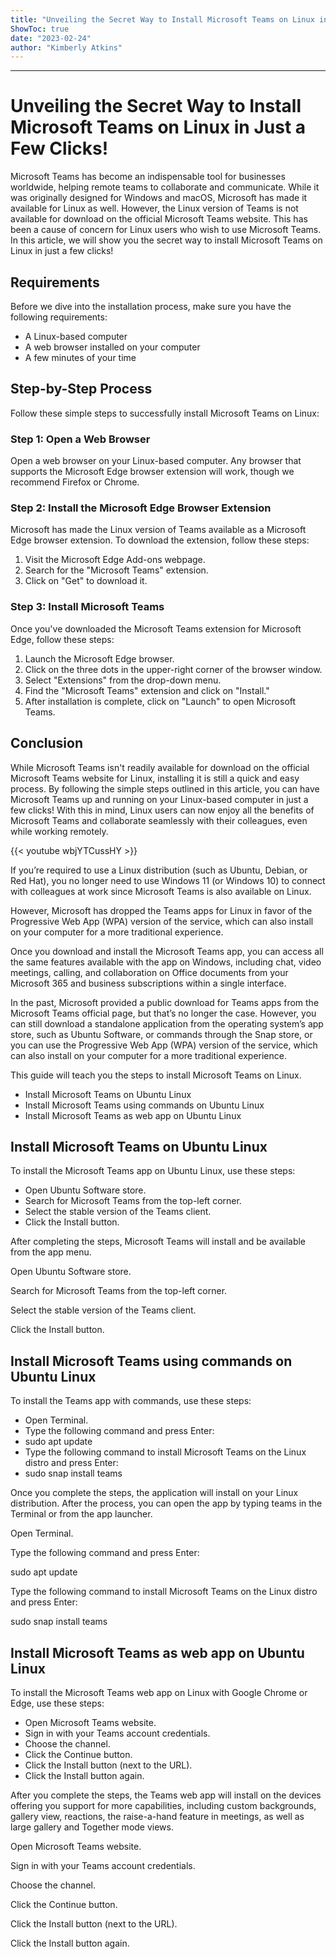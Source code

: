 ```yaml
---
title: "Unveiling the Secret Way to Install Microsoft Teams on Linux in Just a Few Clicks!"
ShowToc: true 
date: "2023-02-24"
author: "Kimberly Atkins"
---
```

*****
# Unveiling the Secret Way to Install Microsoft Teams on Linux in Just a Few Clicks!

Microsoft Teams has become an indispensable tool for businesses worldwide, helping remote teams to collaborate and communicate. While it was originally designed for Windows and macOS, Microsoft has made it available for Linux as well. However, the Linux version of Teams is not available for download on the official Microsoft Teams website. This has been a cause of concern for Linux users who wish to use Microsoft Teams. In this article, we will show you the secret way to install Microsoft Teams on Linux in just a few clicks!

## Requirements

Before we dive into the installation process, make sure you have the following requirements:

- A Linux-based computer
- A web browser installed on your computer
- A few minutes of your time

## Step-by-Step Process

Follow these simple steps to successfully install Microsoft Teams on Linux:

### Step 1: Open a Web Browser

Open a web browser on your Linux-based computer. Any browser that supports the Microsoft Edge browser extension will work, though we recommend Firefox or Chrome.

### Step 2: Install the Microsoft Edge Browser Extension

Microsoft has made the Linux version of Teams available as a Microsoft Edge browser extension. To download the extension, follow these steps:

1. Visit the Microsoft Edge Add-ons webpage.
2. Search for the "Microsoft Teams" extension.
3. Click on "Get" to download it.

### Step 3: Install Microsoft Teams

Once you've downloaded the Microsoft Teams extension for Microsoft Edge, follow these steps:

1. Launch the Microsoft Edge browser.
2. Click on the three dots in the upper-right corner of the browser window.
3. Select "Extensions" from the drop-down menu.
4. Find the "Microsoft Teams" extension and click on "Install."
5. After installation is complete, click on "Launch" to open Microsoft Teams.

## Conclusion

While Microsoft Teams isn't readily available for download on the official Microsoft Teams website for Linux, installing it is still a quick and easy process. By following the simple steps outlined in this article, you can have Microsoft Teams up and running on your Linux-based computer in just a few clicks! With this in mind, Linux users can now enjoy all the benefits of Microsoft Teams and collaborate seamlessly with their colleagues, even while working remotely.

{{< youtube wbjYTCussHY >}} 



If you’re required to use a Linux distribution (such as Ubuntu, Debian, or Red Hat), you no longer need to use Windows 11 (or Windows 10) to connect with colleagues at work since Microsoft Teams is also available on Linux.
 
However, Microsoft has dropped the Teams apps for Linux in favor of the Progressive Web App (WPA) version of the service, which can also install on your computer for a more traditional experience. 
 
Once you download and install the Microsoft Teams app, you can access all the same features available with the app on Windows, including chat, video meetings, calling, and collaboration on Office documents from your Microsoft 365 and business subscriptions within a single interface.
 
In the past, Microsoft provided a public download for Teams apps from the Microsoft Teams official page, but that’s no longer the case. However, you can still download a standalone application from the operating system’s app store, such as Ubuntu Software, or commands through the Snap store, or you can use the Progressive Web App (WPA) version of the service, which can also install on your computer for a more traditional experience. 
 
This guide will teach you the steps to install Microsoft Teams on Linux.
 
- Install Microsoft Teams on Ubuntu Linux
 - Install Microsoft Teams using commands on Ubuntu Linux
 - Install Microsoft Teams as web app on Ubuntu Linux

 
## Install Microsoft Teams on Ubuntu Linux
 
To install the Microsoft Teams app on Ubuntu Linux, use these steps:
 
- Open Ubuntu Software store.
 - Search for Microsoft Teams from the top-left corner.
 - Select the stable version of the Teams client.
 - Click the Install button.

 
After completing the steps, Microsoft Teams will install and be available from the app menu.
 
Open Ubuntu Software store.
 
Search for Microsoft Teams from the top-left corner.
 
Select the stable version of the Teams client.
 

 
Click the Install button.
 
## Install Microsoft Teams using commands on Ubuntu Linux
 
To install the Teams app with commands, use these steps:
 
- Open Terminal.
 - Type the following command and press Enter:
 - sudo apt update
 - Type the following command to install Microsoft Teams on the Linux distro and press Enter:
 - sudo snap install teams

 
Once you complete the steps, the application will install on your Linux distribution. After the process, you can open the app by typing teams in the Terminal or from the app launcher.
 
Open Terminal.
 
Type the following command and press Enter:
 
sudo apt update
 
Type the following command to install Microsoft Teams on the Linux distro and press Enter:
 
sudo snap install teams
 
## Install Microsoft Teams as web app on Ubuntu Linux 
 
To install the Microsoft Teams web app on Linux with Google Chrome or Edge, use these steps:
 
- Open Microsoft Teams website.
 - Sign in with your Teams account credentials.
 - Choose the channel.
 - Click the Continue button.
 - Click the Install button (next to the URL).
 - Click the Install button again.

 
After you complete the steps, the Teams web app will install on the devices offering you support for more capabilities, including custom backgrounds, gallery view, reactions, the raise-a-hand feature in meetings, as well as large gallery and Together mode views.
 
Open Microsoft Teams website.
 
Sign in with your Teams account credentials.
 
Choose the channel.
 
Click the Continue button.
 
Click the Install button (next to the URL).
 
Click the Install button again.




